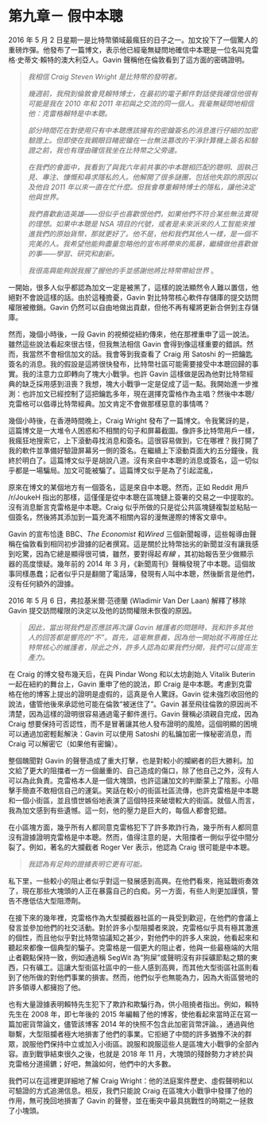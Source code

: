 
# 第九章－ 假中本聰

2016 年 5 月 2 日星期一是比特幣領域最瘋狂的日子之一。加文投下了一個驚人的重磅炸彈。他發布了一篇博文，表示他已經毫無疑問地確信中本聰是一位名叫克雷格·史蒂文·賴特的澳大利亞人。Gavin 聲稱他在倫敦看到了這方面的密碼證明。

> *我相信 Craig Steven Wright 是比特幣的發明者。*
>
>
>
> *幾週前，我飛到倫敦會見賴特博士，在最初的電子郵件對話使我確信他很有可能是我在 2010 年和 2011 年初與之交流的同一個人。我毫無疑問地相信他：克雷格賴特是中本聰。*
>
>
>
> *部分時間花在對使用只有中本聰應該擁有的密鑰簽名的消息進行仔細的加密驗證上。但即使在我親眼目睹密鑰在一台無法篡改的干淨計算機上簽名和驗證之前，我也有理由確信我坐在比特幣之父旁邊。*
>
>
>
> *在我們的會面中，我看到了與我六年前共事的中本聰相匹配的聰明、固執己見、專注、慷慨和尋求隱私的人。他解開了很多謎團，包括他失踪的原因以及他自 2011 年以來一直在忙什麼。但我會尊重賴特博士的隱私，讓他決定他與世界。*
>
>
>
> *我們喜歡創造英雄——但似乎也喜歡恨他們，如果他們不符合某些無法實現的理想。如果中本聰是 NSA 項目的代號，或者是未來派來的人工智能來推進我們的原始貨幣，那就更好了。他不是，他和我們其他人一樣，是一個不完美的人。我希望他能夠盡量忽略他的宣布將帶來的風暴，繼續做他喜歡做的事——學習、研究和創新。*
>
>
>
> *我很高興能夠說我握了握他的手並感謝他將比特幣帶給世界* 。

一開始，很多人似乎都認為加文一定是被黑了，這樣的說法顯然令人難以置信，他絕對不會說這樣的話。由於這種擔憂，Gavin 對比特幣核心軟件存儲庫的提交訪問權限被撤銷。Gavin 仍然可以自由地做出貢獻，但他不再有權將更新合併到主存儲庫。

然而，幾個小時後，一段 Gavin 的視頻從紐約傳來，他在那裡重申了這一說法。雖然這些說法看起來很古怪，但我無法相信 Gavin 會得到像這樣重要的錯誤。然而，我當然不會相信加文的話。我會等到我查看了 Craig 用 Satoshi 的一把鑰匙簽名的消息。我的假設是這將很快發布，比特幣社區可能需要接受中本聰回歸的事實。我的注意力立即轉向了塊大小戰爭。也許 Gavin 這樣做是因為他對比特幣經典的缺乏採用感到沮喪？我想，塊大小戰爭一定是促成了這一點。我開始進一步推測：也許加文已經控制了這把鑰匙多年，現在選擇克雷格作為主唱？然後中本聰/克雷格可以倡導比特幣經典。加文肯定不會做那樣惡意的事情嗎？

幾個小時後，在香港時間晚上，Craig Wright 發布了一篇博文。令我驚訝的是，這篇博文是一大堆令人困惑和不相關的句子和屏幕截圖。像許多比特幣用戶一樣，我瘋狂地搜索它，上下滾動尋找消息和簽名。這很容易做到，它在哪裡？我打開了我的軟件並準備好驗證屏幕另一側的簽名。在繼續上下滾動頁面大約五分鐘後，我終於明白了。這篇博文似乎是胡說八道。沒有來自中本聰的消息或簽名，這一切似乎都是一場騙局。加文可能被騙了。這篇博文似乎是為了引起混亂，

原來在博文的某個地方有一個簽名，這是來自中本聰。然而，正如 Reddit 用戶 /r/JoukeH 指出的那樣，這僅僅是從中本聰在區塊鏈上簽署的交易之一中提取的。沒有消息斷言克雷格是中本聰。Craig 似乎所做的只是從公共區塊鏈複製並粘貼一個簽名，然後將其添加到一篇充滿不相關內容的漫無邊際的博客文章中。

Gavin 的宣布恰逢 BBC、*The Economist* 和*Wired* 三個新聞報導，這些報導由聲稱在倫敦看到相同初步證據的記者撰寫。這是關於比特幣拙劣的新聞並沒有讓我感到吃驚，因為它總是顯得很可憐，雖然，要對得起*有線* ，其初始報告至少做顯示器的高度懷疑。幾年前的 2014 年 3 月，《新聞周刊》聲稱發現了中本聰。這個故事同樣愚蠢；記者似乎只是翻閱了電話簿，發現有人叫中本聰，然後斷言是他們，沒有任何額外的證據。

2016 年 5 月 6 日，弗拉基米爾·范德蘭 (Wladimir Van Der Laan) 解釋了移除 Gavin 提交訪問權限的決定以及他的訪問權限未恢復的原因。

> *因此，當出現我們是否應該再次讓 Gavin 維護者的問題時，我和許多其他人的回答都是響亮的“不”。首先，這毫無意義，因為他一開始就不再擔任比特幣核心的維護者，除此之外，許多人認為如果我們分開，我們可以提高生產力。*

在 Craig 的博文發布幾天后，在與 Pindar Wong 和以太坊創始人 Vitalik Buterin 一起在紐約的舞台上，Gavin 重申了他的說法，即 Craig 是中本聰。考慮到克雷格在他的博客上提出的證明是虛假的，這真是令人驚訝。Gavin 從未強烈收回他的說法，儘管他後來承認他可能在倫敦“被迷住了”。Gavin 甚至飛往倫敦的原因尚不清楚，因為這樣的證明很容易通過電子郵件進行。Gavin 聲稱必須親自完成，因為 Craig 想要保持可否認性，而不是冒著讓其他人發布證明的風險。這個明顯的困境可以通過加密輕鬆解決：Gavin 可以使用 Satoshi 的私鑰加密一條秘密消息，而 Craig 可以解密它（如果他有密鑰）。

整個醜聞對 Gavin 的聲譽造成了重大打擊，也是對較小的攔網者的巨大勝利。加文給了更大的阻擋者一方一個嚴重的、自己造成的傷口，除了他自己之外，沒有人可以為此負責。克雷格本人是一個大塊頭，也許這讓加文的判斷蒙上了陰影。小阻擊手簡直不敢相信自己的運氣。笑話在較小的街區社區流傳，也許克雷格是中本聰和一個小街區，並且憤世嫉俗地表演了這個特技來破壞較大的街區。就個人而言，我為加文感到有些遺憾。這一刻，他的壓力是巨大的，每個人都會犯錯。

在小區塊方面，幾乎所有人都同意克雷格犯下了許多欺詐行為，幾乎所有人都同意沒有證據證明克雷格是中本聰。然而，值得注意的是，大阻擋者一側似乎從中間分裂了。例如，著名的大攔截者 Roger Ver 表示，他認為 Craig 很可能是中本聰。

> *我認為有足夠的證據表明它更有可能。*

私下里，一些較小的阻止者似乎對這一發展感到高興。在他們看來，拖延戰術奏效了，現在那些大塊頭的人正在暴露自己的白痴。另一方面，有些人則更加謹慎，警告不應低估大型阻滯劑。

在接下來的幾年裡，克雷格作為大型攔截器社區的一員受到歡迎，在他們的會議上發言並參加他們的社交活動。對於許多小型阻攔者來說，克雷格似乎具有極其激進的個性，而且他似乎對比特幣協議知之甚少，對他們中的許多人來說，他看起來和聽起來都像一個典型的騙子。克雷格是一個更大的阻止者，他與一些最極端的大阻止者觀點保持一致，例如通過稱 SegWit 為“狗屎”或聲明沒有非採礦節點之類的東西，只有礦工。這讓大型街區社區中的一些人感到高興，而其他大型街區社區則看到了他所做的對他們事業的損害。然而，他們似乎也無能為力，因為大街區營地的許多領導人都擁抱了他。

也有大量證據表明賴特先生犯下了欺詐和欺騙行為，供小阻撓者指出。例如，賴特先生在 2008 年，即七年後的 2015 年編輯了他的博客，使他看起來當時正在寫一篇加密貨幣論文，儘管該博客 2014 年的快照不包含此加密貨幣評論。，通過與他聯繫，大型阻攔者極大地損害了他們的事業。它拒絕了中間的許多猶豫不決的群眾，說服他們保持中立或加入小街區。說服和說服這些人是區塊大小戰爭的全部內容。直到戰爭結束很久之後，也就是 2018 年 11 月，大塊頭的殘餘勢力才終於與克雷格分道揚鑣；好吧，無論如何，他們中的大多數。

我們可以在這裡更詳細地了解 Craig Wright：他的法庭案件歷史、虛假聲明和以可驗證的方式追溯信息。相反，我們只能說 Craig 在區塊大小戰爭中發揮了他的作用，無可挽回地損害了 Gavin 的聲譽，並在衝突中最具挑戰性的時期之一拯救了小塊頭。
